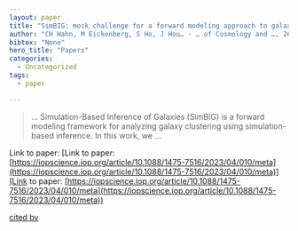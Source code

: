 ```yaml
---
layout: paper
title: "SimBIG: mock challenge for a forward modeling approach to galaxy clustering"
author: "CH Hahn, M Eickenberg, S Ho, J Hou… - … of Cosmology and …, 2023 - iopscience.iop.org"
bibtex: "None"
hero_title: "Papers"
categories:
  - Uncategorized
tags:
  - paper

---
```

>… Simulation-Based Inference of Galaxies (SimBIG) is a forward modeling framework for analyzing galaxy clustering using simulation-based inference. In this work, we …

Link to paper: [Link to paper: [https://iopscience.iop.org/article/10.1088/1475-7516/2023/04/010/meta](https://iopscience.iop.org/article/10.1088/1475-7516/2023/04/010/meta)](Link to paper: [https://iopscience.iop.org/article/10.1088/1475-7516/2023/04/010/meta](https://iopscience.iop.org/article/10.1088/1475-7516/2023/04/010/meta))

[cited by](https://scholar.google.com/scholar?cites=1204951877132903978&as_sdt=5,32&sciodt=0,32&hl=en&num=20)
